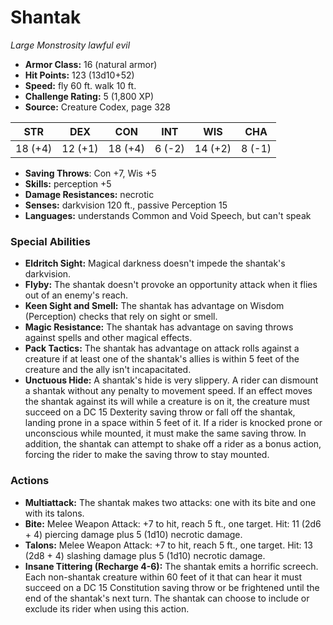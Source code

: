 # Shantak

*Large* *Monstrosity* *lawful evil*

- **Armor Class:** 16 (natural armor)
- **Hit Points:** 123 (13d10+52)
- **Speed:** fly 60 ft. walk 10 ft.
- **Challenge Rating:** 5 (1,800 XP)
- **Source:** Creature Codex, page 328

| STR | DEX | CON | INT | WIS | CHA |
| --- | --- | --- | --- | --- | --- |
| 18 (+4) | 12 (+1) | 18 (+4) | 6 (-2) | 14 (+2) | 8 (-1) |

- **Saving Throws**: Con +7, Wis +5
- **Skills:** perception +5
- **Damage Resistances:** necrotic
- **Senses:** darkvision 120 ft., passive Perception 15
- **Languages:** understands Common and Void Speech, but can't speak

### Special Abilities

- **Eldritch Sight:** Magical darkness doesn't impede the shantak's darkvision.
- **Flyby:** The shantak doesn't provoke an opportunity attack when it flies out of an enemy's reach.
- **Keen Sight and Smell:** The shantak has advantage on Wisdom (Perception) checks that rely on sight or smell.
- **Magic Resistance:** The shantak has advantage on saving throws against spells and other magical effects.
- **Pack Tactics:** The shantak has advantage on attack rolls against a creature if at least one of the shantak's allies is within 5 feet of the creature and the ally isn't incapacitated.
- **Unctuous Hide:** A shantak's hide is very slippery. A rider can dismount a shantak without any penalty to movement speed. If an effect moves the shantak against its will while a creature is on it, the creature must succeed on a DC 15 Dexterity saving throw or fall off the shantak, landing prone in a space within 5 feet of it. If a rider is knocked prone or unconscious while mounted, it must make the same saving throw. In addition, the shantak can attempt to shake off a rider as a bonus action, forcing the rider to make the saving throw to stay mounted.

### Actions

- **Multiattack:** The shantak makes two attacks: one with its bite and one with its talons.
- **Bite:** Melee Weapon Attack: +7 to hit, reach 5 ft., one target. Hit: 11 (2d6 + 4) piercing damage plus 5 (1d10) necrotic damage.
- **Talons:** Melee Weapon Attack: +7 to hit, reach 5 ft., one target. Hit: 13 (2d8 + 4) slashing damage plus 5 (1d10) necrotic damage.
- **Insane Tittering (Recharge 4-6):** The shantak emits a horrific screech. Each non-shantak creature within 60 feet of it that can hear it must succeed on a DC 15 Constitution saving throw or be frightened until the end of the shantak's next turn. The shantak can choose to include or exclude its rider when using this action.


